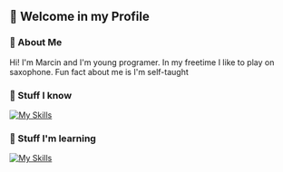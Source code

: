 ## 👋 Welcome in my Profile

### 📖 About Me
Hi! I'm Marcin and I'm young programer. In my freetime I like to play on saxophone. Fun fact about me is I'm self-taught

### 🔨 Stuff I know
[![My Skills](https://skillicons.dev/icons?i=html,css,js,py,git,github,notion&perline=3)](https://skillicons.dev)

### 🔧 Stuff I'm learning
[![My Skills](https://skillicons.dev/icons?i=pandas,numpy,matplotlib,datascience&perline=3)](https://skillicons.dev)
